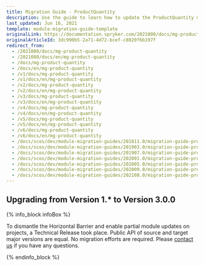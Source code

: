 ```yaml
---
title: Migration Guide - ProductQuantity
description: Use the guide to learn how to update the ProductQuantity module.
last_updated: Jun 16, 2021
template: module-migration-guide-template
originalLink: https://documentation.spryker.com/2021080/docs/mg-product-quantity
originalArticleId: 3dc990b5-2a71-4d72-bcef-c8020f6b197f
redirect_from:
  - /2021080/docs/mg-product-quantity
  - /2021080/docs/en/mg-product-quantity
  - /docs/mg-product-quantity
  - /docs/en/mg-product-quantity
  - /v1/docs/mg-product-quantity
  - /v1/docs/en/mg-product-quantity
  - /v2/docs/mg-product-quantity
  - /v2/docs/en/mg-product-quantity
  - /v3/docs/mg-product-quantity
  - /v3/docs/en/mg-product-quantity
  - /v4/docs/mg-product-quantity
  - /v4/docs/en/mg-product-quantity
  - /v5/docs/mg-product-quantity
  - /v5/docs/en/mg-product-quantity
  - /v6/docs/mg-product-quantity
  - /v6/docs/en/mg-product-quantity
  - /docs/scos/dev/module-migration-guides/201811.0/migration-guide-productquantity.html
  - /docs/scos/dev/module-migration-guides/201903.0/migration-guide-productquantity.html
  - /docs/scos/dev/module-migration-guides/201907.0/migration-guide-productquantity.html
  - /docs/scos/dev/module-migration-guides/202001.0/migration-guide-productquantity.html
  - /docs/scos/dev/module-migration-guides/202005.0/migration-guide-productquantity.html
  - /docs/scos/dev/module-migration-guides/202009.0/migration-guide-productquantity.html
  - /docs/scos/dev/module-migration-guides/202108.0/migration-guide-productquantity.html
---
```


## Upgrading from Version 1.* to Version 3.0.0

{% info_block infoBox %}

To dismantle the Horizontal Barrier and enable partial module updates on projects, a Technical Release took place. Public API of source and target major versions are equal. No migration efforts are required. Please [contact us](https://spryker.com/en/support/) if you have any questions.

{% endinfo_block %}
